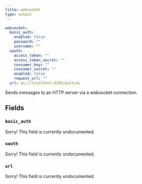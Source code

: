 ```yaml
---
title: websocket
type: output
---
```


```yaml
websocket:
  basic_auth:
    enabled: false
    password: ""
    username: ""
  oauth:
    access_token: ""
    access_token_secret: ""
    consumer_key: ""
    consumer_secret: ""
    enabled: false
    request_url: ""
  url: ws://localhost:4195/post/ws
```

Sends messages to an HTTP server via a websocket connection.

## Fields

### `basic_auth`

Sorry! This field is currently undocumented.

### `oauth`

Sorry! This field is currently undocumented.

### `url`

Sorry! This field is currently undocumented.

